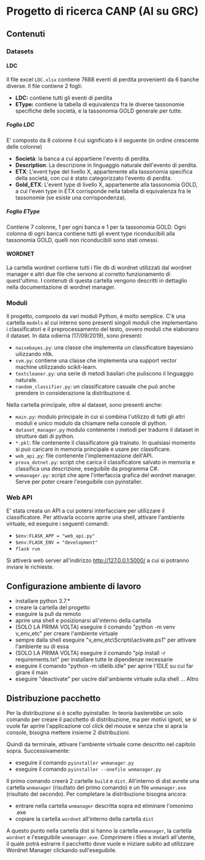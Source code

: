 # Progetto di ricerca CANP (AI su GRC)

## Contenuti

### **Datasets**

#### LDC

Il file excel `LDC.xlsx` contiene 7688 eventi di perdita provenienti da 6 banche diverse. Il file contiene 2 fogli:
- **LDC:** contiene tutti gli eventi di perdita
- **EType:** contiene la tabella di equivalenza fra le diverse tassonomie specifiche delle società, e la tassonomia GOLD generale per tutte. 

##### Foglio LDC
E' composto da 8 colonne il cui significato è il seguente (in ordine crescente delle colonne)
-  **Società**: la banca a cui appartiene l'evento di perdita.
-  **Description**: La descrizione in linguaggio naturale dell'evento di perdita.
-  **ETX**: L'event type del livello X, appartenente alla tassonomia specifica della società, con cui è stato categorizzato l'evento di perdita.
-  **Gold_ETX**: L'event type di livello X, appartenente alla tassonomia GOLD, a cui l'even type in ETX corrisponde nella tabella di equivalenza fra le tassonomie (se esiste una corrispondenza). 

##### Foglio EType
Contiene 7 colonne, 1 per ogni banca e 1 per la tassonomia GOLD. 
Ogni colonna di ogni banca contiene tutti gli event type riconducibili alla tassonomia GOLD, quelli non riconducibili sono stati omessi. 

#### WORDNET
La cartella wordnet contiene tutti i file db di wordnet utilizzati dal wordnet manager e altri due file che servono al corretto funzionamento di quest'ultimo. I contenuti di questa cartella vengono descritti in dettaglio nella documentazione di wordnet manager. 

### **Moduli**
Il progetto, composto da vari moduli Python, è molto semplice. C'è una cartella `models`  al cui interno sono presenti singoli moduli che implementano i classificatori e il preprocessamento del testo, ovvero moduli che elaborano il dataset. In data odierna (17/09/2019), sono presenti:
- `naivebayes.py`: una classe che implementa un classificatore bayesiano uilizzando nltk.
- `svm.py`: contiene una classe che implementa una support vector machine utilizzando scikit-learn.
- `textcleaner.py`: una serie di metodi basilari che puliscono il linguaggio naturale. 
- `random_classifier.py`: un classificatore casuale che può anche prendere in considerazione la distribuzione d. 

Nella cartella principale, oltre al dataset, sono presenti anche:
- `main.py`: modulo principale in cui si combina l'utilizzo di tutti gli altri moduli e unico modulo da chiamare nella console di python. 
- `dataset_manager.py` modulo contenente i metodi per tradurre il dataset in strutture dati di python.  
- `*.pkl`: file contenente il classificatore già trainato. In qualsiasi momento si può caricare in memoria principale e usare per classificare.
- `web_api.py`: file contenente l'implementazione dell'API. 
- `prova_dotnet.py`: script che carica il classificatore salvato in memoria e classifica una descrizione, eseguibile da programma C#.
- `wnmanager.py`: script che apre l'interfaccia grafica del wordnet manager. Serve per poter creare l'eseguibile con pyinstaller.

### **Web API**
E' stata creata un API a cui potersi interfacciare per utilizzare il classificatore.
Per attivarla occorre aprire una shell, attivare l'ambiente virtuale, ed eseguire i seguenti comandi:
- `$env:FLASK_APP = "web_api.py"`
- `$env:FLASK_ENV = "development"`
- `flask run`

Si attiverà web server all'indirizzo http://127.0.0.1:5000/ a cui si potranno inviare le richieste. 

## Configurazione ambiente di lavoro

- installare python 3.7.*
- creare la cartella del progetto
- eseguire la pull da remoto
- aprire una shell e posizionarsi all'interno della cartella
- (SOLO LA PRIMA VOLTA) eseguire il comando "python -m venv v_env_etc" per creare l'ambiente virtuale 
- sempre dalla shell eseguire "v_env_etc\Scripts\activate.ps1" per attivare l'ambiente su di essa
- (SOLO LA PRIMA VOLTA) eseguire il comando "pip install -r requirements.txt" per installare tutte le dipendenze necessarie
- eseguire il comando "python -m idlelib.idle" per aprire l'IDLE su cui far girare il main
- eseguire "deactivate" per uscire dall'ambiente virtuale sulla shell
... Altro

## Distribuzione pacchetto
Per la distribuzione si è scelto pyinstaller. In teoria basterebbe un solo comando per creare il pacchetto di distribuzione, ma per motivi ignoti, se si vuole far aprire l'applicazione col click del mouse e senza che si apra la console, bisogna mettere insieme 2 distribuzioni.

Quindi da terminale, attivare l'ambiente virtuale come descritto nel capitolo sopra. Successivamente:
- eseguire il comando `pyinstaller wnmanager.py`
- eseguire il comando `pyinstaller --onefile wnmanager.py`
  
Il primo comando creerà 2 cartelle `build` e `dist`. All'interno di dist avrete una cartella `wnmanager` (risultato del primo comando) e un file `wnmanager.exe` (risultato del secondo). 
Per completare la distribuzione bisogna ancora:
- entrare nella cartella `wnmanager` descritta sopra ed eliminare l'omonimo .exe
- copiare la cartella `wordnet` all'interno della cartella `dist`

A questo punto nella cartella dist si hanno la cartella `wnmanager`, la cartella `wordnet` e l'eseguibile `wnmanager.exe`. Comprimere i files e inviarli all'utente, il quale potrà estrarre il pacchetto dove vuole e iniziare subito ad utilizzare Wordnet Manager clickando sull'eseguibile. 

